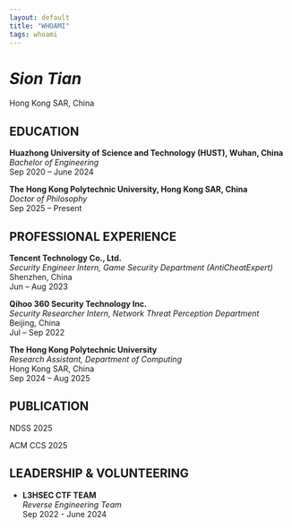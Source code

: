 ```yaml
---
layout: default
title: "WHOAMI"
tags: whoami 
---
```



# *Sion Tian*
Hong Kong SAR, China  


## EDUCATION
**Huazhong University of Science and Technology (HUST), Wuhan, China**  
_Bachelor of Engineering_  
Sep 2020 – June 2024

**The Hong Kong Polytechnic University, Hong Kong SAR, China**  
_Doctor of Philosophy_  
Sep 2025 – Present

## PROFESSIONAL EXPERIENCE

**Tencent Technology Co., Ltd.**  
_Security Engineer Intern, Game Security Department (AntiCheatExpert)_  
Shenzhen, China  
Jun – Aug 2023  


**Qihoo 360 Security Technology Inc.**  
_Security Researcher Intern, Network Threat Perception Department_  
Beijing, China  
Jul – Sep 2022  


**The Hong Kong Polytechnic University**  
_Research Assistant, Department of Computing_  
Hong Kong SAR, China  
Sep 2024 – Aug 2025

## PUBLICATION
  NDSS 2025  


  ACM CCS 2025  




## LEADERSHIP & VOLUNTEERING

- **L3HSEC CTF TEAM**  
  _Reverse Engineering Team_  
  Sep 2022 - June 2024




